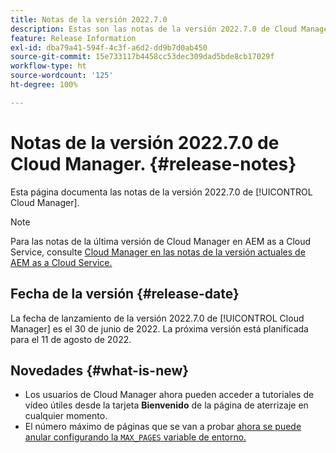 ```yaml
---
title: Notas de la versión 2022.7.0
description: Estas son las notas de la versión 2022.7.0 de Cloud Manager.
feature: Release Information
exl-id: dba79a41-594f-4c3f-a6d2-dd9b7d0ab450
source-git-commit: 15e733117b4458cc53dec309dad5bde8cb17029f
workflow-type: ht
source-wordcount: '125'
ht-degree: 100%

---
```


# Notas de la versión 2022.7.0 de Cloud Manager. {#release-notes}

Esta página documenta las notas de la versión 2022.7.0 de [!UICONTROL Cloud Manager].

>[!NOTE]
>
>Para las notas de la última versión de Cloud Manager en AEM as a Cloud Service, consulte [Cloud Manager en las notas de la versión actuales de AEM as a Cloud Service.](https://experienceleague.adobe.com/docs/experience-manager-cloud-service/content/implementing/using-cloud-manager/release-notes-cloud-manager/release-notes-cm-current.html?lang=es)

## Fecha de la versión {#release-date}

La fecha de lanzamiento de la versión 2022.7.0 de [!UICONTROL Cloud Manager] es el 30 de junio de 2022. La próxima versión está planificada para el 11 de agosto de 2022.

## Novedades {#what-is-new}

* Los usuarios de Cloud Manager ahora pueden acceder a tutoriales de vídeo útiles desde la tarjeta **Bienvenido** de la página de aterrizaje en cualquier momento.
* El número máximo de páginas que se van a probar [ahora se puede anular configurando la `MAX_PAGES` variable de entorno.](/help/using/code-quality-testing.md#crawler)
